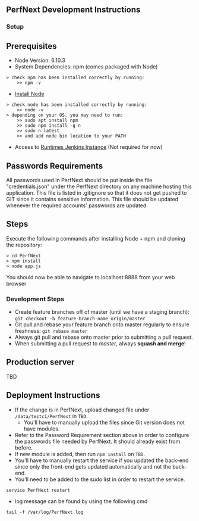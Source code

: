 ## PerfNext Development Instructions

### Setup

## Prerequisites
* Node Version: 6.10.3
* System Dependencies: npm (comes packaged with Node)
```
> check npm has been installed correctly by running: 
	>> npm -v
```
* [Install Node](https://nodejs.org/en/download/)
```
> check node has been installed correctly by running: 
	>> node -v
> depending on your OS, you may need to run:
	>> sudo apt install npm
	>> sudo npm install -g n
	>> sudo n latest
	>> and add node bin location to your PATH
```
* Access to [Runtimes Jenkins Instance](https://ci.adoptopenjdk.net/) (Not required for now)

## Passwords Requirements 
All passwords used in PerfNext should be put inside the file "credentials.json" under the PerfNext directory on any machine hosting this application. This file is listed in .gitignore so that it does not get pushed to GIT since it contains sensitive information. 
This file should be updated whenever the required accounts' passwords are updated.

## Steps		    	 
Execute the following commands after installing Node + npm and cloning the repository:
```
> cd PerfNext
> npm install
> node app.js
```
You should now be able to navigate to localhost:8888 from your web browser


### Development Steps
* Create feature branches off of master (until we have a staging branch): `git checkout -b feature-branch-name origin/master`
* Git pull and rebase your feature branch onto master regularly to ensure freshness: `git rebase master`
* Always git pull and rebase onto master prior to submitting a pull request.
* When submitting a pull request to *master*, always **squash and merge**!
       

## Production server
TBD

## Deployment Instructions
- If the change is in PerfNext, upload changed file under `/data/testci/PerfNext` in `TBD`.
	- You'll have to manually upload the files since Git version does not have modules.
- Refer to the Password Requirement section above in order to configure the passwords file needed by PerfNext. It should already exist from before. 
- If new module is added, then run `npm install` on `TBD`.
- You'll have to manually restart the service if you updated the back-end since only the front-end gets updated automatically and not the back-end. 
- You'll need to be added to the sudo list in order to restart the service.
```
service PerfNext restart
```
- log message can be found by using the following cmd
```
tail -f /var/log/PerfNext.log
```